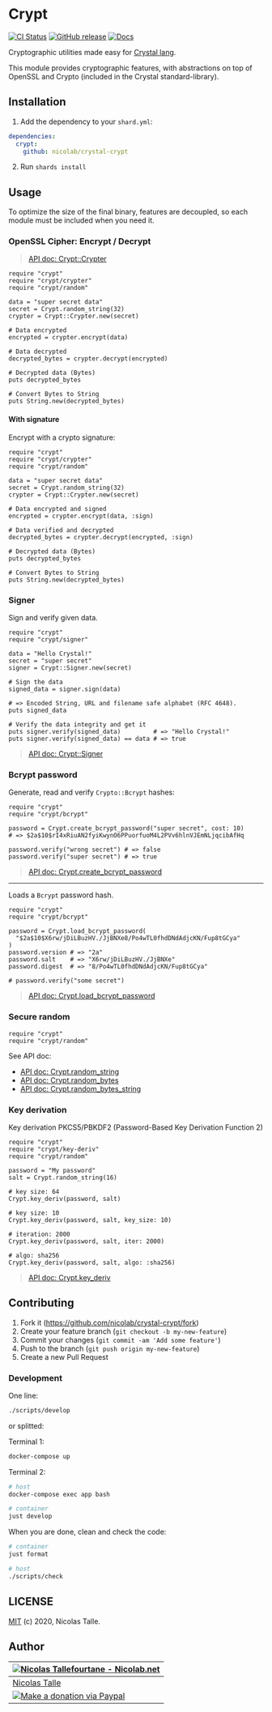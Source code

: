 # Crypt

[![CI Status](https://github.com/Nicolab/crystal-crypt/workflows/CI/badge.svg?branch=master)](https://github.com/Nicolab/crystal-crypt/actions) [![GitHub release](https://img.shields.io/github/release/Nicolab/crystal-crypt.svg)](https://github.com/Nicolab/crystal-crypt/releases) [![Docs](https://img.shields.io/badge/docs-available-brightgreen.svg)](https://nicolab.github.io/crystal-crypt/)

Cryptographic utilities made easy for [Crystal lang](https://crystal-lang.org).

This module provides cryptographic features, with abstractions on top of OpenSSL
and Crypto (included in the Crystal standard-library).

## Installation

1. Add the dependency to your `shard.yml`:

```yaml
dependencies:
  crypt:
    github: nicolab/crystal-crypt
```

2. Run `shards install`

## Usage

To optimize the size of the final binary, features are decoupled,
so each module must be included when you need it.

### OpenSSL Cipher: Encrypt / Decrypt

> [API doc: Crypt::Crypter](https://nicolab.github.io/crystal-crypt/Crypt/Crypter.html)

```crystal
require "crypt"
require "crypt/crypter"
require "crypt/random"

data = "super secret data"
secret = Crypt.random_string(32)
crypter = Crypt::Crypter.new(secret)

# Data encrypted
encrypted = crypter.encrypt(data)

# Data decrypted
decrypted_bytes = crypter.decrypt(encrypted)

# Decrypted data (Bytes)
puts decrypted_bytes

# Convert Bytes to String
puts String.new(decrypted_bytes)
```

#### With signature

Encrypt with a crypto signature:

```crystal
require "crypt"
require "crypt/crypter"
require "crypt/random"

data = "super secret data"
secret = Crypt.random_string(32)
crypter = Crypt::Crypter.new(secret)

# Data encrypted and signed
encrypted = crypter.encrypt(data, :sign)

# Data verified and decrypted
decrypted_bytes = crypter.decrypt(encrypted, :sign)

# Decrypted data (Bytes)
puts decrypted_bytes

# Convert Bytes to String
puts String.new(decrypted_bytes)
```

### Signer

Sign and verify given data.

```crystal
require "crypt"
require "crypt/signer"

data = "Hello Crystal!"
secret = "super secret"
signer = Crypt::Signer.new(secret)

# Sign the data
signed_data = signer.sign(data)

# => Encoded String, URL and filename safe alphabet (RFC 4648).
puts signed_data

# Verify the data integrity and get it
puts signer.verify(signed_data)         # => "Hello Crystal!"
puts signer.verify(signed_data) == data # => true
```

> [API doc: Crypt::Signer](https://nicolab.github.io/crystal-crypt/Crypt/Signer.html)

### Bcrypt password

Generate, read and verify `Crypto::Bcrypt` hashes:

```crystal
require "crypt"
require "crypt/bcrypt"

password = Crypt.create_bcrypt_password("super secret", cost: 10)
# => $2a$10$rI4xRiuAN2fyiKwynO6PPuorfuoM4L2PVv6hlnVJEmNLjqcibAfHq

password.verify("wrong secret") # => false
password.verify("super secret") # => true
```

> [API doc: Crypt.create_bcrypt_password](https://nicolab.github.io/crystal-crypt/Crypt.html#create_bcrypt_password)

---

Loads a `Bcrypt` password hash.

```crystal
require "crypt"
require "crypt/bcrypt"

password = Crypt.load_bcrypt_password(
  "$2a$10$X6rw/jDiLBuzHV./JjBNXe8/Po4wTL0fhdDNdAdjcKN/Fup8tGCya"
)
password.version # => "2a"
password.salt    # => "X6rw/jDiLBuzHV./JjBNXe"
password.digest  # => "8/Po4wTL0fhdDNdAdjcKN/Fup8tGCya"

# password.verify("some secret")
```

> [API doc: Crypt.load_bcrypt_password](https://nicolab.github.io/crystal-crypt/Crypt.html#load_bcrypt_password)

### Secure random

```crystal
require "crypt"
require "crypt/random"
```

See API doc:

* [API doc: Crypt.random_string](https://nicolab.github.io/crystal-crypt/Crypt.html#random_string)
* [API doc: Crypt.random_bytes](https://nicolab.github.io/crystal-crypt/Crypt.html#random_bytes)
* [API doc: Crypt.random_bytes_string](https://nicolab.github.io/crystal-crypt/Crypt.html#random_bytes_string)

### Key derivation

Key derivation PKCS5/PBKDF2 (Password-Based Key Derivation Function 2)

```crystal
require "crypt"
require "crypt/key-deriv"
require "crypt/random"

password = "My password"
salt = Crypt.random_string(16)

# key size: 64
Crypt.key_deriv(password, salt)

# key size: 10
Crypt.key_deriv(password, salt, key_size: 10)

# iteration: 2000
Crypt.key_deriv(password, salt, iter: 2000)

# algo: sha256
Crypt.key_deriv(password, salt, algo: :sha256)
```

> [API doc: Crypt.key_deriv](https://nicolab.github.io/crystal-crypt/Crypt.html#key_deriv)

## Contributing

1. Fork it (<https://github.com/nicolab/crystal-crypt/fork>)
2. Create your feature branch (`git checkout -b my-new-feature`)
3. Commit your changes (`git commit -am 'Add some feature'`)
4. Push to the branch (`git push origin my-new-feature`)
5. Create a new Pull Request

### Development

One line:

```sh
./scripts/develop
```

or splitted:

Terminal 1:

```sh
docker-compose up
```

Terminal 2:

```sh
# host
docker-compose exec app bash

# container
just develop
```

When you are done, clean and check the code:

```sh
# container
just format

# host
./scripts/check
```

## LICENSE

[MIT](https://github.com/Nicolab/crystal-crypt/blob/master/LICENSE) (c) 2020, Nicolas Talle.

## Author

| [![Nicolas Tallefourtane - Nicolab.net](https://www.gravatar.com/avatar/d7dd0f4769f3aa48a3ecb308f0b457fc?s=64)](https://github.com/sponsors/Nicolab) |
|---|
| [Nicolas Talle](https://github.com/sponsors/Nicolab) |
| [![Make a donation via Paypal](https://www.paypalobjects.com/en_US/i/btn/btn_donate_SM.gif)](https://www.paypal.com/cgi-bin/webscr?cmd=_s-xclick&hosted_button_id=PGRH4ZXP36GUC) |
